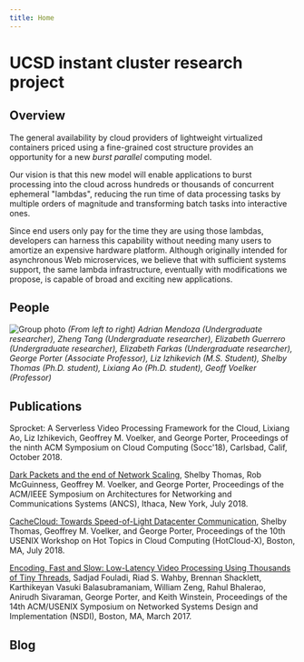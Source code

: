```yaml
---
title: Home
---
```


# UCSD instant cluster research project

## Overview

The general availability by cloud providers of lightweight virtualized
containers priced using a fine-grained cost structure provides an opportunity
for a new _burst parallel_ computing model.

Our vision is that this new model will enable applications to burst processing
into the cloud across hundreds or thousands of concurrent ephemeral "lambdas",
reducing the run time of data processing tasks by multiple orders of magnitude
and transforming batch tasks into interactive ones.

Since end users only pay for the time they are using those lambdas, developers
can harness this capability without needing many users to amortize an expensive
hardware platform.  Although originally intended for asynchronous Web
microservices, we believe that with sufficient systems support, the same lambda
infrastructure, eventually with modifications we propose, is capable of broad
and exciting new applications.

## People

![Group photo](/photos/group-photo-2018.jpg)
_(From left to right) Adrian Mendoza (Undergraduate researcher), Zheng Tang (Undergraduate researcher), Elizabeth Guerrero (Undergraduate researcher), Elizabeth Farkas (Undergraduate researcher), George Porter (Associate Professor), Liz Izhikevich (M.S. Student), Shelby Thomas (Ph.D. student), Lixiang Ao (Ph.D. student), Geoff Voelker (Professor)_

## Publications

Sprocket: A Serverless Video Processing Framework for the Cloud, Lixiang Ao,
Liz Izhikevich, Geoffrey M. Voelker, and George Porter, Proceedings of the
ninth ACM Symposium on Cloud Computing (Socc'18), Carlsbad, Calif, October
2018.

[Dark Packets and the end of Network
Scaling](http://cseweb.ucsd.edu/~gmporter/papers/darkpackets-ancs18.pdf),
Shelby Thomas, Rob McGuinness, Geoffrey M. Voelker, and George Porter,
Proceedings of the ACM/IEEE Symposium on Architectures for Networking and
Communications Systems (ANCS), Ithaca, New York, July 2018.

[CacheCloud: Towards Speed-of-Light Datacenter
Communication](http://cseweb.ucsd.edu/~gmporter/papers/cachecloud-hotcloud18.pdf),
Shelby Thomas, Geoffrey M. Voelker, and George Porter, Proceedings of the 10th
USENIX Workshop on Hot Topics in Cloud Computing (HotCloud-X), Boston, MA, July
2018.

[Encoding, Fast and Slow: Low-Latency Video Processing Using Thousands of Tiny Threads](http://cseweb.ucsd.edu/~gmporter/papers/nsdi17-excamera.pdf), Sadjad Fouladi, Riad S. Wahby, Brennan Shacklett, Karthikeyan Vasuki Balasubramaniam, William Zeng, Rahul Bhalerao, Anirudh Sivaraman, George Porter, and Keith Winstein, Proceedings of the 14th ACM/USENIX Symposium on Networked Systems Design and Implementation (NSDI), Boston, MA, March 2017.

## Blog
